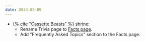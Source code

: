 ```yaml
---
date: 2024-05-09
---
```


* [{% cite "Cassette Beasts" %} shrine](/shrines/cassettebeasts/):
    * Rename Trivia page to [Facts page](/shrines/cassettebeasts/facts/).
    * Add "Frequently Asked Topics" section to the Facts page.